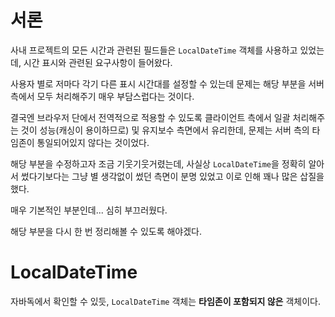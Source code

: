 # 서론
사내 프로젝트의 모든 시간과 관련된 필드들은 `LocalDateTime` 객체를 사용하고 있었는데, 시간 표시와 관련된 요구사항이 들어왔다.

사용자 별로 저마다 각기 다른 표시 시간대를 설정할 수 있는데 문제는 해당 부분을 서버 측에서 모두 처리해주기 매우 부담스럽다는 것이다.

결국엔 브라우저 단에서 전역적으로 적용할 수 있도록 클라이언트 측에서 일괄 처리해주는 것이 성능(캐싱이 용이하므로) 및 유지보수 측면에서 유리한데, 문제는 서버 측의 타임존이 통일되어있지 않다는 것이었다.

해당 부분을 수정하고자 조금 기웃기웃거렸는데, 사실상 `LocalDateTime`을 정확히 알아서 썼다기보다는 그냥 별 생각없이 썼던 측면이 분명 있었고 이로 인해 꽤나 많은 삽질을 했다.

매우 기본적인 부분인데... 심히 부끄러웠다.

해당 부분을 다시 한 번 정리해볼 수 있도록 해야겠다.

# LocalDateTime
자바독에서 확인할 수 있듯, `LocalDateTime` 객체는 **타임존이 포함되지 않은** 객체이다.

